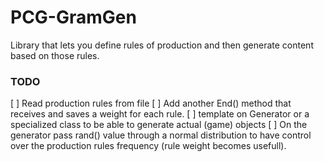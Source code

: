 PCG-GramGen
===================

Library that lets you define rules of production and then generate content based on those rules.

### TODO

[ ] Read production rules from file
[ ] Add another End() method that receives and saves a weight for each rule.
[ ] template<class T> on Generator or a specialized class to be able to generate actual (game) objects
[ ] On the generator pass rand() value through a normal distribution to have control over the production rules frequency (rule weight becomes usefull).

